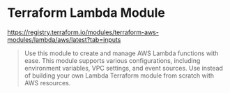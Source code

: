 # Terraform Lambda Module

https://registry.terraform.io/modules/terraform-aws-modules/lambda/aws/latest?tab=inputs

> Use this module to create and manage AWS Lambda functions with ease. This module supports various configurations, including environment variables, VPC settings, and event sources. Use instead of building your own Lambda Terraform module from scratch with AWS resources.